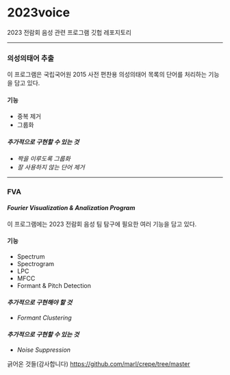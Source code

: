 # 2023voice

2023 전람회 음성 관련 프로그램 깃헙 레포지토리

***

### <b>의성의태어 추출</b>

이 프로그램은 국립국어원 2015 사전 편찬용 의성의태어 목록의 단어를 처리하는 기능을 담고 있다.

#### 기능

* 중복 제거
* 그룹화

#### _추가적으로 구현할 수 있는 것_
* _짝을 이루도록 그룹화_
* _잘 사용하지 않는 단어 제거_

***

### <b>FVA</b>

#### _Fourier Visualization & Analization Program_

이 프로그램에는 2023 전람회 음성 팀 탐구에 필요한 여러 기능을 담고 있다.

#### 기능

* Spectrum
* Spectrogram
* LPC
* MFCC
* Formant & Pitch Detection

#### _추가적으로 구현해야 할 것_
* _Formant Clustering_

#### _추가적으로 구현할 수 있는 것_
* _Noise Suppression_



긁어온 것들(감사합니다)
https://github.com/marl/crepe/tree/master
